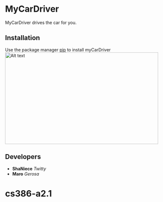 # MyCarDriver
MyCarDriver drives the car for you.
## Installation
Use the package manager [pip](https://pypi.org/project/pip/) to install myCarDriver
<img src="[URL](https://raw.githubusercontent.com/github/explore/666de02829613e0244e9441b114edb85781e972c/topics/pip/pip.png)" alt="Alt text" width="500" height="300">
## Developers
+ **ShaNiece** _Twitty_
+ **Maro** _Gerosa_
# cs386-a2.1
